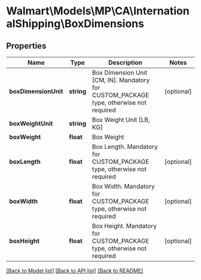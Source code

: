 # Walmart\Models\MP\CA\InternationalShipping\BoxDimensions

## Properties

Name | Type | Description | Notes
------------ | ------------- | ------------- | -------------
**boxDimensionUnit** | **string** | Box Dimension Unit [CM, IN]. Mandatory for CUSTOM_PACKAGE type, otherwise not required | [optional]
**boxWeightUnit** | **string** | Box Weight Unit [LB, KG] |
**boxWeight** | **float** | Box Weight |
**boxLength** | **float** | Box Length. Mandatory for CUSTOM_PACKAGE type, otherwise not required | [optional]
**boxWidth** | **float** | Box Width. Mandatory for CUSTOM_PACKAGE type, otherwise not required | [optional]
**boxHeight** | **float** | Box Height. Mandatory for CUSTOM_PACKAGE type, otherwise not required | [optional]


[[Back to Model list]](./) [[Back to API list]](../../../../../README.md#supported-apis) [[Back to README]](../../../../../README.md)
